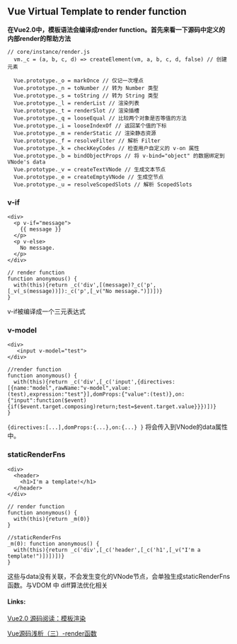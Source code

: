 ## Vue Virtual Template to render function

**在Vue2.0中，模板语法会编译成render function。首先来看一下源码中定义的内部render的帮助方法**

```
// core/instance/render.js
  vm._c = (a, b, c, d) => createElement(vm, a, b, c, d, false) // 创建元素

  Vue.prototype._o = markOnce // 仅记一次埋点
  Vue.prototype._n = toNumber // 转为 Number 类型
  Vue.prototype._s = toString // 转为 String 类型
  Vue.prototype._l = renderList // 渲染列表
  Vue.prototype._t = renderSlot // 渲染插槽
  Vue.prototype._q = looseEqual // 比较两个对象是否等值的方法
  Vue.prototype._i = looseIndexOf // 返回某个值的下标
  Vue.prototype._m = renderStatic // 渲染静态资源
  Vue.prototype._f = resolveFilter // 解析 Filter
  Vue.prototype._k = checkKeyCodes // 检查用户自定义的 v-on 属性
  Vue.prototype._b = bindObjectProps // 将 v-bind="object" 的数据绑定到 VNode's data
  Vue.prototype._v = createTextVNode // 生成文本节点
  Vue.prototype._e = createEmptyVNode // 生成空节点
  Vue.prototype._u = resolveScopedSlots // 解析 ScopedSlots
```

### v-if

```
<div>
  <p v-if="message">
    {{ message }}
  </p>
  <p v-else>
    No message.
  </p>
</div>  
```

```
// render function
function anonymous() {
  with(this){return _c('div',[(message)?_c('p',[_v(_s(message))]):_c('p',[_v("No message.")])])}
}
```

v-if被编译成一个三元表达式

### v-model

```
<div>
   <input v-model="test">
</div>
```

```
//render function
function anonymous() {
  with(this){return _c('div',[_c('input',{directives:[{name:"model",rawName:"v-model",value:(test),expression:"test"}],domProps:{"value":(test)},on:{"input":function($event){if($event.target.composing)return;test=$event.target.value}}})])}
}
```
`{directives:[...],domProps:{...},on:{...} }` 将会传入到VNode的data属性中。

### staticRenderFns

```
<div>
  <header>
    <h1>I'm a template!</h1>
  </header>
</div> 
```

```
// render function
function anonymous() {
  with(this){return _m(0)}
}
```

```
//staticRenderFns
_m(0): function anonymous() {
  with(this){return _c('div',[_c('header',[_c('h1',[_v("I'm a template!")])])])}
}
```

这些与data没有关联，不会发生变化的VNode节点，会单独生成staticRenderFns 函数。与VDOM 中 diff算法优化相关


#### Links:

[Vue2.0 源码阅读：模板渲染](http://zhouweicsu.github.io/blog/2017/04/21/vue-2-0-template/)

[Vue源码浅析（三）-render函数](http://blog.cgsdream.org/2016/11/23/vue-source-analysis-3/)
